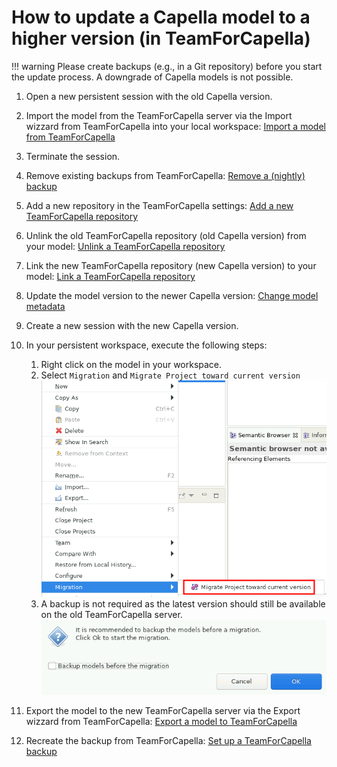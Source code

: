<!--
 ~ SPDX-FileCopyrightText: Copyright DB Netz AG and the capella-collab-manager contributors
 ~ SPDX-License-Identifier: Apache-2.0
 -->

# How to update a Capella model to a higher version (in TeamForCapella)

<!-- prettier-ignore -->
!!! warning
    Please create backups (e.g., in a Git repository) before you start the update process.
    A downgrade of Capella models is not possible.

1. Open a new persistent session with the old Capella version.
1. Import the model from the TeamForCapella server via the Import wizzard from
   TeamForCapella into your local workspace:
   [Import a model from TeamForCapella](./import/import-from-t4c.md)
1. Terminate the session.
1. Remove existing backups from TeamForCapella:
   [Remove a (nightly) backup](../../../projects/models/backups/remove.md)
1. Add a new repository in the TeamForCapella settings:
   [Add a new TeamForCapella repository](./repository-management.md#add-a-new-teamforcapella-repository)
1. Unlink the old TeamForCapella repository (old Capella version) from your
   model:
   [Unlink a TeamForCapella repository](../../../projects/models/sources/t4c.md#unlink-a-teamforcapella-repository-from-a-project-model)
1. Link the new TeamForCapella repository (new Capella version) to your model:
   [Link a TeamForCapella repository](../../../projects/models/sources/t4c.md#link-a-teamforcapella-repository-to-a-project-model)
1. Update the model version to the newer Capella version:
   [Change model metadata](../../../projects/models/metadata.md)
1. Create a new session with the new Capella version.
1. In your persistent workspace, execute the following steps:
   <!-- prettier-ignore -->
    1. Right click on the model in your workspace.
    1. Select `Migration` and `Migrate Project toward current version`
       ![Migrate Capella model](./migrate-capella-model.png)
    1. A backup is not required as the latest version should still be available
       on the old TeamForCapella server.
       ![Disable backup option](./backup-migration.png)

1. Export the model to the new TeamForCapella server via the Export wizzard
   from TeamForCapella:
   [Export a model to TeamForCapella](./export/export-to-t4c.md)
1. Recreate the backup from TeamForCapella:
   [Set up a TeamForCapella backup](../../../projects/models/backups/setup.md)
